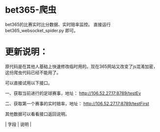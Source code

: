 # bet365-爬虫
bet365的比赛实时比分数据、实时赔率监控。
直接运行bet365_websocket_spider.py 即可。








# 更新说明：

原代码是在其他人基础上快速修改临时用的。现在365网站又改变了js混淆加密，这份爬虫代码已经不能用了。


可以直接试用以下接口。


一、获取当前进行的足球赛事，地址： http://106.52.27.17:8789/testEv

二、获取第一个赛事的实时赔率，地址： http://106.52.27.17:8789/testFirst


其他数据可以看看接口返回说明。

|  字段   | 说明  |


